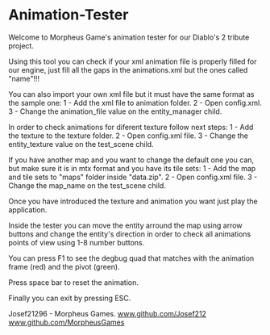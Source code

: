 # Animation-Tester
Welcome to Morpheus Game's animation tester for our Diablo's 2 tribute project.


 Using this tool you can check if your xml animation file is properly filled for our engine, just fill all the gaps in the animations.xml but the ones called "name"!!!


 You can also import your own xml file but it must have the same format as the sample one:
	1 - Add the xml file to animation folder.
	2 - Open config.xml.
	3 - Change the animation_file value on the entity_manager child.


 In order to check animations for diferent texture follow next steps:
	1 - Add the texture to the texture folder.
	2 - Open config.xml file.
	3 - Change the entity_texture value on the test_scene child.


 If you have another map and you want to change the default one you can, but make sure it is in mtx format and you have its tile sets:
	1 - Add the map and tile sets to "maps" folder inside "data.zip".
	2 - Open config.xml file.
	3 - Change the map_name on the test_scene child.


 Once you have introduced the texture and animation you want just play the application.


 Inside the tester you can move the entity arround the map using arrow buttons and change the entity's direction in order to check all animations points of view 
using 1-8 number buttons.

You can press F1 to see the degbug quad that matches with the animation frame (red) and the pivot (green).

Press space bar to reset the animation.

Finally you can exit by pressing ESC.


Josef21296 - Morpheus Games.
www.github.com/Josef212
www.github.com/MorpheusGames
